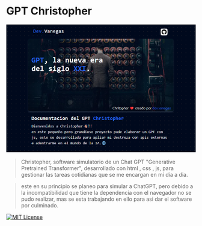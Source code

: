 # GPT Christopher

![Christopher](./public/assets/chr.png)

> Christopher, software simulatorio de un Chat GPT "Generative Pretrained Transformer", desarrollado con html , css , js, para gestionar las tareas cotidianas que se me encargan en mi dia a dia.

> este en su principio se planeo para simular a ChatGPT, pero debido a la incompatibilidad que tiene la dependencia con el navegador no se pudo realizar, mas se esta trabajando en ello para asi dar el software por culminado.

[![MIT License](https://img.shields.io/badge/License-MIT-green.svg)](https://choosealicense.com/licenses/mit/)

